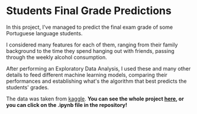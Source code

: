# Students Final Grade Predictions

In this project, I've managed to predict the final exam grade of some Portuguese language students.

I considered many features for each of them, ranging from their family background to the time they spend hanging out with friends, passing through the weekly alcohol consumption.

After performing an Exploratory Data Analysis, I used these and many other details to feed different machine learning models, comparing their performances and establishing what's the algorithm that best predicts the students' grades.

The data was taken from [kaggle](https://www.kaggle.com/javidimail/effect-of-alcohol-use-on-gpa/data).
**You can see the whole project [here](https://github.com/turriedoardo/grade-prediction/blob/b16c7c5b926b8d1d107d1cc58de58577da9f8028/grade%20prediction%20project.ipynb), or you can click on the .ipynb file in the repository!**

